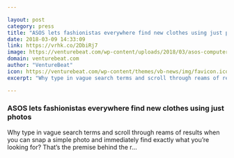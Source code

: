 ```yaml
---

layout: post
category: press
title: "ASOS lets fashionistas everywhere find new clothes using just photos"
date: 2018-03-09 14:33:09
link: https://vrhk.co/2DbiRj7
image: https://venturebeat.com/wp-content/uploads/2018/03/asos-computer-vision.jpg?fit=1736%2C1081&strip=all
domain: venturebeat.com
author: "VentureBeat"
icon: https://venturebeat.com/wp-content/themes/vb-news/img/favicon.ico
excerpt: "Why type in vague search terms and scroll through reams of results when you can snap a simple photo and immediately find exactly what you’re looking for? That’s the premise behind the r…"

---
```


### ASOS lets fashionistas everywhere find new clothes using just photos

Why type in vague search terms and scroll through reams of results when you can snap a simple photo and immediately find exactly what you’re looking for? That’s the premise behind the r…